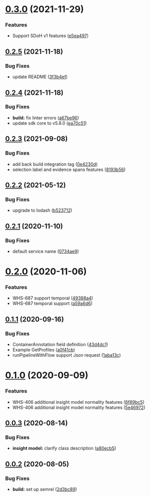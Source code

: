 # [0.3.0](https://github.com/IBM/whcs-go-sdk/compare/v0.2.5...v0.3.0) (2021-11-29)


### Features

* Support SDoH v1 features ([e5ea497](https://github.com/IBM/whcs-go-sdk/commit/e5ea497515b63932ffd939634b2dc20407b550cc))

## [0.2.5](https://github.com/IBM/whcs-go-sdk/compare/v0.2.4...v0.2.5) (2021-11-18)


### Bug Fixes

* update README ([3f3b4ef](https://github.com/IBM/whcs-go-sdk/commit/3f3b4efc6d4d0a643ad28ab39ae69c0197e138d0))

## [0.2.4](https://github.com/IBM/whcs-go-sdk/compare/v0.2.3...v0.2.4) (2021-11-18)


### Bug Fixes

* **build:** fix linter errors ([a67be96](https://github.com/IBM/whcs-go-sdk/commit/a67be96c370f0a7a0e2a86bb882b1e14b7d39e8a))
* update sdk core to v5.8.0 ([ea70c51](https://github.com/IBM/whcs-go-sdk/commit/ea70c519db294807feb1bc6c26c9a86d524fc484))

## [0.2.3](https://github.com/IBM/whcs-go-sdk/compare/v0.2.2...v0.2.3) (2021-09-08)


### Bug Fixes

* add back build integration tag ([0e4230d](https://github.com/IBM/whcs-go-sdk/commit/0e4230d658e440fb42998aa4a6f3ae02539ad65a))
* selection label and evidence spans features ([8193b56](https://github.com/IBM/whcs-go-sdk/commit/8193b5634ec19f71737d044e0635efb4c484c60d))

## [0.2.2](https://github.com/IBM/whcs-go-sdk/compare/v0.2.1...v0.2.2) (2021-05-12)


### Bug Fixes

* upgrade to lodash ([b523712](https://github.com/IBM/whcs-go-sdk/commit/b52371230d8e6345fb6263dacc12c0b652989347))

## [0.2.1](https://github.com/IBM/whcs-go-sdk/compare/v0.2.0...v0.2.1) (2020-11-10)


### Bug Fixes

* default service name ([0734ae9](https://github.com/IBM/whcs-go-sdk/commit/0734ae9a48a2b7fb17e021714a84824be1b1b5e7))

# [0.2.0](https://github.com/IBM/whcs-go-sdk/compare/v0.1.1...v0.2.0) (2020-11-06)


### Features

* WHS-687 support temporal ([49388a4](https://github.com/IBM/whcs-go-sdk/commit/49388a4367199c74a89637933bf4ccc954b5b797))
* WHS-687 temporal support ([a59a6d6](https://github.com/IBM/whcs-go-sdk/commit/a59a6d63e4aebd3afe19617359a05560fd17286c))

## [0.1.1](https://github.com/IBM/whcs-go-sdk/compare/v0.1.0...v0.1.1) (2020-09-16)


### Bug Fixes

* ContainerAnnotation field definition ([43d4dc1](https://github.com/IBM/whcs-go-sdk/commit/43d4dc10eb0a2b74b3bd0a08b68d8dc196327ef5))
* Example GetProfiles ([a0f41cb](https://github.com/IBM/whcs-go-sdk/commit/a0f41cb3fc7d2ed0312052ea55de47679f011964))
* runPipelineWithFlow support Json request ([1aba13c](https://github.com/IBM/whcs-go-sdk/commit/1aba13ce7b7a346fd4a1297f95681bd7a5589829))

# [0.1.0](https://github.com/IBM/whcs-go-sdk/compare/v0.0.3...v0.1.0) (2020-09-09)


### Features

* WHS-406 additional insight model normality features ([6f89bc5](https://github.com/IBM/whcs-go-sdk/commit/6f89bc5c693ca7b8d72f8e85ad5b758a1de42ae6))
* WHS-406 additional insight model normality features ([5e46972](https://github.com/IBM/whcs-go-sdk/commit/5e4697256799722b667d3a6ec246114e55035dc6))

## [0.0.3](https://github.com/IBM/whcs-go-sdk/compare/v0.0.2...v0.0.3) (2020-08-14)


### Bug Fixes

* **insight model:** clarify class description ([a80ecb5](https://github.com/IBM/whcs-go-sdk/commit/a80ecb5db20fed9e2655f8ecc2e444639f0c2f4f))

## [0.0.2](https://github.com/IBM/whcs-go-sdk/compare/v0.0.1...v0.0.2) (2020-08-05)


### Bug Fixes

* **build:** set up semrel ([2d3bc89](https://github.com/IBM/whcs-go-sdk/commit/2d3bc89e5b170a94e28c7709ceebe08867e0c390))
